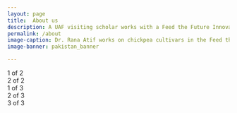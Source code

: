 ```yaml
---
layout: page
title:  About us
description: A UAF visiting scholar works with a Feed the Future Innovation Lab to identify drought-responsive genes in chickpeas.
permalink: /about
image-caption: Dr. Rana Atif works on chickpea cultivars in the Feed the Future Innovation Lab for Climate-Resistant Chickpea at UC Davis.
image-banner: pakistan_banner

---
```


<div class="row">
    <div class="col">
      1 of 2
    </div>
    <div class="col">
      2 of 2
    </div>
  </div>
  <div class="row">
    <div class="col">
      1 of 3
    </div>
    <div class="col">
      2 of 3
    </div>
    <div class="col">
      3 of 3
    </div>
  </div>
